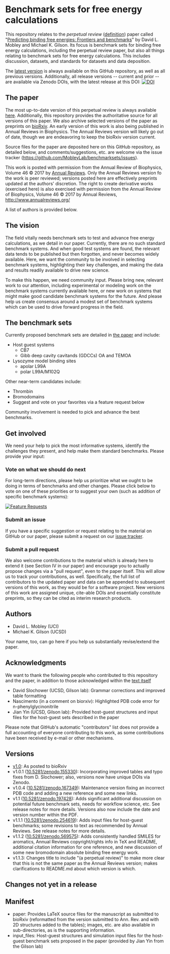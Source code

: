 # Benchmark sets for free energy calculations

This repository relates to the *perpetual review* ([definition](https://arxiv.org/abs/1502.01329)) paper called "[Predicting binding free energies: Frontiers and benchmarks](https://github.com/MobleyLab/benchmarksets/blob/master/paper/benchmarkset.pdf)" by David L. Mobley and Michael K. Gilson. Its focus is benchmark sets for binding free energy calculations, including the perpetual review paper, but also all things relating to benchmark sets for free energy calculations. This includes discussion, datasets, and standards for datasets and data deposition.

The [latest version](https://github.com/MobleyLab/benchmarksets/blob/master/paper/benchmarkset.pdf) is always available on this GitHub repository, as well as all previous versions. Additionally, all release versions -- current and prior -- are available via Zenodo DOIs, with the latest release at this DOI: [![DOI](https://zenodo.org/badge/67898475.svg)](https://zenodo.org/badge/latestdoi/67898475)


## The paper

The most up-to-date version of this perpetual review is always available [here](https://github.com/MobleyLab/benchmarksets/blob/master/paper/benchmarkset.pdf). Additionally, this repository provides the authoritative source for all versions of this paper. We also archive selected versions of the paper as preprints on [bioRxiv](http://biorxiv.org/content/early/2016/09/11/074625). An early version of this work is also being published in Annual Reviews in Biophysics. The Annual Reviews version will likely go out of date, though we are endeavoring to keep the bioRxiv version current.

Source files for the paper are deposited here on this GitHub repository, as detailed below, and comments/suggestions, etc. are welcome via the issue tracker (https://github.com/MobleyLab/benchmarksets/issues).

This work is posted with permission from the Annual Review of Biophysics, Volume 46 © 2017 by [Annual Reviews](http://www.annualreviews.org/). Only the Annual Reviews version fo the work is peer reviewed; versions posted here are effectively preprints updated at the authors' discretion. The right to create derivative works (exercised here) is also exercised with permission from the Annual Review of Biophysics, Volume 46 © 2017 by Annual Reviews, http://www.annualreviews.org/

A list of authors is provided below.


## The vision

The field vitally needs benchmark sets to test and advance free energy calculations, as we detail in our paper. 
Currently, there are no such standard benchmark systems.
And when good test systems are found, the relevant data tends to be published but then forgotten, and never becomes widely available. 
Here, we want the community to be involved in selecting benchmark systems, highlighting their key challenges, and making the data and results readily available to drive new science.

To make this happen, we need community input. 
Please bring new, relevant work to our attention, including experimental or modeling work on the benchmark systems currently available here, or new work on systems that might make good candidate benchmark systems for the future. 
And please help us create consensus around a modest set of benchmark systems which can be used to drive forward progress in the field.


## The benchmark sets

Currently proposed benchmark sets are detailed in [the paper](https://github.com/MobleyLab/benchmarksets/blob/master/paper/benchmarkset.pdf "Benchmark Sets") and include:
* Host guest systems
    * CB7
    * Gibb deep cavity cavitands (GDCCs) OA and TEMOA
* Lysozyme model binding sites
    * apolar L99A
    * polar L99A/M102Q

Other near-term candidates include:
* Thrombin
* Bromodomains
* Suggest and vote on your favorites via a feature request below

Community involvement is needed to pick and advance the best benchmarks.

## Get involved

We need your help to pick the most informative systems, identify the challenges they present, and help make them standard benchmarks. Please provide your input:

### Vote on what we should do next

For long-term directions, please help us prioritize what we ought to be doing in terms of benchmarks and other changes. Please click below to vote on one of these priorities or to suggest your own (such as addition of specific benchmark systems):

[![Feature Requests](http://feathub.com/MobleyLab/benchmarksets?format=svg)](http://feathub.com/MobleyLab/benchmarksets)

### Submit an issue

If you have a specific suggestion or request relating to the material on GitHub or our paper, please submit a request on our [issue tracker](https://github.com/MobleyLab/benchmarksets/issues).

### Submit a pull request

We also welcome contributions to the material which is already here to extend it (see Section IV in our paper) and encourage you to actually propose changes via a "pull request", even to the paper itself. This will allow us to track your contributions, as well. Specifically, the full list of contributors to the updated paper and data can be appended to subsequent versions of this work, as they would be for a software project. New versions of this work are assigned unique, cite-able DOIs and essentially constitute preprints, so they can be cited as interim research products.

## Authors
- David L. Mobley (UCI)
- Michael K. Gilson (UCSD)

Your name, too, can go here if you help us substantially revise/extend the paper.


## Acknowledgments

We want to thank the following people who contributed to this repository and the paper, in addition to those acknowledged within the [text itself](https://github.com/MobleyLab/benchmarksets/blob/master/paper/benchmarkset.pdf)

- David Slochower (UCSD, Gilson lab): Grammar corrections and improved table formatting
- Nascimento (in a comment on biorxiv): Highlighted PDB code error for n-phenylglycinonitrile
- Jian Yin (UCSD, Gilson lab): Provided host-guest structures and input files for the host-guest sets described in the paper

Please note that GitHub's automatic "contributors" list does not provide a full accounting of everyone contributing to this work, as some contributions have been received by e-mail or other mechanisms.

## Versions
- [v1.0](https://github.com/MobleyLab/benchmarksets/releases/tag/v1.0): As posted to bioRxiv 
- v1.0.1 ([10.5281/zenodo.155330](https://doi.org/10.5281/zenodo.15533)): Incorporating improved tables and typo fixes from D. Slochower; also, versions now have unique DOIs via Zenodo.
- v1.0.4 ([10.5281/zenodo.167349](http://doi.org/10.5281/zenodo.167349)): Maintenance version fixing an incorrect PDB code and adding a new reference and some new links.
- v1.1 ([10.5281/zenodo.197428](http://doi.org/10.5281/zenodo.197428)): Adds significant additional discussion on potential future benchmark sets, needs for workflow science, etc. See release notes for more details. Versions also now include the date and version number within the PDF.
- v1.1.1 ([10.5281/zenodo.254619](http://doi.org/10.5281/zenodo.254619)): Adds input files for host-guest benchmarks; some revisions to text as recommended by Annual Reviews. See release notes for more details.
- v1.1.2 ([10.5281/zenodo.569575](http://doi.org/10.5281/zenodo.569575)): Adds consistently handled SMILES for aromatics, Annual Reviews copyright/rights info in TeX and README, additional citation information for one reference, and new discussion of some new bromodomain absolute binding free energy work.
- v1.1.3: Changes title to include "(a perpetual review)" to make more clear that this is not the same paper as the Annual Reviews version; makes clarifications to README.md about which version is which.

## Changes not yet in a release

## Manifest

* paper: Provides LaTeX source files for the manuscript as submitted to bioRxiv (reformatted from the version submitted to Ann. Rev. and with 2D structures added to the tables); images, etc. are also available in sub-directories, as is the supporting information.
* input_files: Host-guest structures and simulation input files for the host-guest benchmark sets proposed in the paper (provided by Jian Yin from the Gilson lab)
